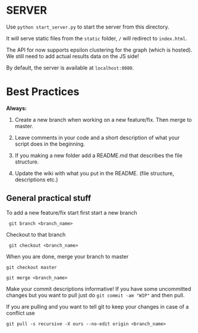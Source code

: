 # SERVER

Use `python start_server.py` to start the server from this directory.

It will serve static files from the `static` folder, `/` will redirect to `index.html`.

The API for now supports epsilon clustering for the graph (which is hosted). We still need to add actual results data on the JS side!

By default, the server is available at `localhost:8080`.


# Best Practices

**Always:**

1. Create a new branch when working on a new feature/fix. Then merge to master.

2. Leave comments in your code and a short description of what your script does in the beginning.

3. If you making a new folder add a README.md that describes the file structure.

4. Update the wiki with what you put in the README. (file structure, descriptions etc.)

## General practical stuff
To add a new feature/fix start first start a new branch

``` git branch <branch_name>```

Checkout to that branch

``` git checkout <branch_name>```

When you are done, merge your branch to master

```git checkout master``` 

```git merge <branch_name>```

Make your commit descriptions informative! If you have some uncommitted changes but you want to pull just do
```git commit -am "WIP"``` and then pull.

If you are pulling and you want to tell git to keep your changes in case of a conflict use

```git pull -s recursive -X ours --no-edit origin <branch_name>```




